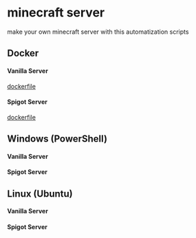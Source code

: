 # minecraft server
 make your own minecraft server with this automatization scripts


## Docker

#### Vanilla Server
[dockerfile](https://github.com/lukaneco/minecraft-server/blob/master/docker/minecreaft.vanilla.docker.dockerfile)
#### Spigot Server
[dockerfile](https://github.com/lukaneco/minecraft-server/blob/master/minecreaft.spigot.docker.dockerfile)

## Windows (PowerShell)

#### Vanilla Server
#### Spigot Server

## Linux (Ubuntu)

#### Vanilla Server
#### Spigot Server
<!--stackedit_data:
eyJoaXN0b3J5IjpbNTc1NTQzNjIzLDE4ODM3MzY3MjQsMTM0ND
A4NjkyMl19
-->